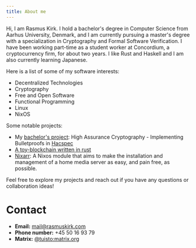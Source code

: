 ```yaml
---
title: About me
---
```


Hi, I am Rasmus Kirk. I hold a bachelor's degree in Computer Science from
Aarhus University, Denmark, and I am currently pursuing a master's degree with
a specialization in Cryptography and Formal Software Verification. I have
been working part-time as a student worker at Concordium, a cryptocurrency
firm, for about two years. I like Rust and Haskell and I am also currently
learning Japanese.

Here is a list of some of my software interests:

- Decentralized Technologies
- Cryptography
- Free and Open Software
- Functional Programming
- Linux
- NixOS

Some notable projects:

- My [bachelor's 
  project](./documents/high-assurance-cryptography-implementing-bulletproofs-in-hacspec.pdf):
  High Assurance Cryptography - Implementing Bulletproofs in
  [Hacspec](https://github.com/hacspec/hacspec)
- [A toy-blockchain written in rust](https://github.com/rasmus-kirk/p2p)
- [Nixarr](https://nixarr.com): A Nixos module that aims to make the
  installation and management of a home media server as easy, and pain free,
  as possible.

Feel free to explore my projects and reach out if you have any questions or collaboration ideas!

# Contact

- **Email:** mail@rasmuskirk.com
- **Phone number:** +45 50 16 93 79
- **Matrix:** [@tuisto:matrix.org](https://matrix.to/#/@tuisto:matrix.org)
